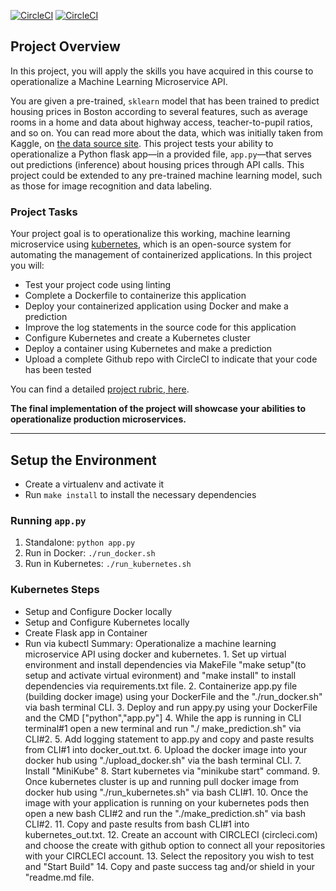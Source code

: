 [![CircleCI](https://circleci.com/gh/darylmcneil/testkube.svg?style=svg)](https://circleci.com/gh/darylmcneil/testkube)
[![CircleCI](https://circleci.com/gh/darylmcneil/testkube.svg?style=shield)](https://circleci.com/gh/darylmcneil/testkube)

## Project Overview

In this project, you will apply the skills you have acquired in this course to operationalize a Machine Learning Microservice API. 

You are given a pre-trained, `sklearn` model that has been trained to predict housing prices in Boston according to several features, such as average rooms in a home and data about highway access, teacher-to-pupil ratios, and so on. You can read more about the data, which was initially taken from Kaggle, on [the data source site](https://www.kaggle.com/c/boston-housing). This project tests your ability to operationalize a Python flask app—in a provided file, `app.py`—that serves out predictions (inference) about housing prices through API calls. This project could be extended to any pre-trained machine learning model, such as those for image recognition and data labeling.

### Project Tasks

Your project goal is to operationalize this working, machine learning microservice using [kubernetes](https://kubernetes.io/), which is an open-source system for automating the management of containerized applications. In this project you will:
* Test your project code using linting
* Complete a Dockerfile to containerize this application
* Deploy your containerized application using Docker and make a prediction
* Improve the log statements in the source code for this application
* Configure Kubernetes and create a Kubernetes cluster
* Deploy a container using Kubernetes and make a prediction
* Upload a complete Github repo with CircleCI to indicate that your code has been tested

You can find a detailed [project rubric, here](https://review.udacity.com/#!/rubrics/2576/view).

**The final implementation of the project will showcase your abilities to operationalize production microservices.**

---

## Setup the Environment

* Create a virtualenv and activate it
* Run `make install` to install the necessary dependencies

### Running `app.py`

1. Standalone:  `python app.py`
2. Run in Docker:  `./run_docker.sh`
3. Run in Kubernetes:  `./run_kubernetes.sh`

### Kubernetes Steps

* Setup and Configure Docker locally
* Setup and Configure Kubernetes locally
* Create Flask app in Container
* Run via kubectl
Summary: Operationalize a machine learning microservice API
         using docker and kubernetes.
          1. Set up virtual environment and install dependencies via MakeFile "make setup"(to setup and activate virtual
             evironment) and "make install" to install dependencies via requirements.txt file.
          2. Containerize app.py file (building docker image) using your DockerFile and the "./run_docker.sh" via bash terminal CLI.
          3. Deploy and run appy.py using your DockerFile and the CMD ["python","app.py"]
          4. While the app is running in CLI terminal#1 open a new terminal and run "./ make_prediction.sh" via CLI#2.
          5. Add logging statement to app.py and copy and paste results from CLI#1 into docker_out.txt.
          6. Upload the docker image into your docker hub using "./upload_docker.sh" via the bash terminal CLI.
          7. Install "MiniKube" 
          8. Start kubernetes via "minikube start" command.
          9. Once kubernetes cluster is up and running pull docker image from docker hub using "./run_kubernetes.sh" via bash CLI#1.
          10. Once the image with your application is running on your kubernetes pods then open a new bash CLI#2 and 
              run the "./make_prediction.sh" via bash CLI#2.
          11. Copy and paste results from bash CLI#1 into kubernetes_out.txt.
          12. Create an account with CIRCLECI (circleci.com) and choose the create with github option to connect all your repositories
              with your CIRCLECI account.
          13. Select the repository you wish to test and "Start Build"
          14. Copy and paste success tag and/or shield in your "readme.md file.